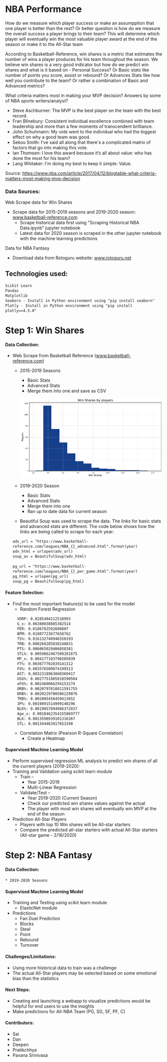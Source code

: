 # NBA Performance

How do we measure which player success or make an assumpption that one player is better than the rest? Or better question is how do we measure the overall success a player brings to their team? This will determine which player will eventually win the most valuable player award at the end of the season or make it to the All-Star team

According to Basketball-Reference, win shares is a metric that estimates the number of wins a player produces for his team throughout the season. We believe win shares is a very good indicator but how do we predict win shares and what is it based on - Personal Success? Or Basic stats like number of points you score, assist or rebound? Or Advances Stats like how well you contribute to the team? Or rather a combination of Basic and Advanced metrics?

What criteria matters most in making your MVP decision? Answers by some of NBA sports writers/analyst?
  - Steve Aschburner: The MVP is the best player on the team with the best record.
  - Fran Blinebury: Consistent individual excellence combined with team leadership and more than a few moments of transcendent brilliance.
  - John Schuhmann: My vote went to the individual who had the biggest effect on why a good team was good.
   - Sekou Smith: I've said all along that there's a complicated matrix of factors that go into making this vote.
   - Ian Thomsen: I love this award because it’s all about value: who has done the most for his team?
  - Lang Whitaker: I'm doing my best to keep it simple: Value.

Source: https://www.nba.com/article/2017/04/12/blogtable-what-criteria-matters-most-making-mvp-decision


### Data Sources:

Web Scrape data for Win Shares
* Scrape data for 2015-2019 seasons and 2019-2020 season: www.basketball-reference.com
  * Scrape historical data first using "Scraping Historical NBA Data.ipynb" jupyter notebook
  * Latest data for 2020 season is scraped in the other jupyter notebook with the machine learning predictions

Data for NBA Fantasy
* Download data from Rotoguru website: www.rotoguru.net

## Technologies used:
```
Scikit Learn
Pandas
Matplotlib
Seaborn - Install in Python environment using "pip install seaborn"
Plotly - Install in Python environment using "pip install plotly==4.5.0"

```

# Step 1: Win Shares

#### Data Collection:
  * Web Scrape from Basketball Reference (www.basketball-reference.com)
    * 2015-2019 Seasons
      * Basic Stats
      * Advanced Stats
      * Merge them into one and save as CSV
      
      ![distribution.png](distribution.png)
      
    * 2019-2020 Season
      * Basic Stats
      * Advanced Stats
      * Merge them into one
      * Ran up to date data for current season 
    * Beautiful Soup was used to scrape the data. The links for basic stats and advanced stats are different. The code below shows how the links are being called to scrape for each year:
    ```
    adv_url = "https://www.basketball-reference.com/leagues/NBA_{}_advanced.html".format(year)
    adv_html = urlopen(adv_url)
    soup_av = BeautifulSoup(adv_html)
    
    pg_url = "https://www.basketball-reference.com/leagues/NBA_{}_per_game.html".format(year)
    pg_html = urlopen(pg_url)
    soup_pg = BeautifulSoup(pg_html)
    ```
     

#### Feature Selection:

  * Find the most important feature(s) to be used for the model
    * Random Forest Regression
    ```
      VORP: 0.8285404212518993
      G_x: 0.06380038885382514
      PER: 0.0186782592608807
      BPM: 0.01807723677658762
      TS%: 0.016132740946558193
      TRB: 0.008268285038248831
      PTS: 0.006065029406858381
      STL%: 0.0059862467509281675
      MP_x: 0.004177103796505039
      FT%: 0.003677702839141312
      FG%: 0.003576500074199313
      AST: 0.0032318963860369417
      USG%: 0.0027751805810590584
      eFG%: 0.002460066294153274
      ORB%: 0.0020797810811591755
      DRB%: 0.0020229700506229076
      TRB%: 0.002005456459413652
      3P%: 0.0019891514999140296
      BLK%: 0.0019057894086372037
      Age_x: 0.0018462354155869777
      BLK: 0.0013590939101316367
      STL: 0.001344463917653198
    ```
    * Correlation Matrix (Pearson R-Square Correlation)
      * Create a Heatmap

#### Supervised Machine Learning Model
  * Perform supervised regression ML analysis to predict win shares of all the current players (2019-2020):
  * Training and Validation using scikit learn module
    * Train –
      * Year 2015-2019
      * Multi-Linear Regression
    * Validate/Test –
      * Year 2019-2020 (Current Season)
      * Check our predicted win shares values against the actual
      * The player with most win shares will eventually win MVP at the end of the season
  * Prediction All-Star Players
    * Players with top 10 Win shares will be All-star starters
    * Compare the predicted all-star starters with actual All-Star starters (All-star game - 2/16/2020)


# Step 2: NBA Fantasy
#### Data Collection:
    * 2019-2020 Seasons
    
#### Supervised Machine Learning Model
  * Training and Testing using scikit learn module
    * ElasticNet module
  * Predictions
    * Fan Duel Prediction
    * Blocks
    * Steal
    * Point
    * Rebound
    * Turnover
    


#### Challenges/Limitations:
  * Using more historical data to train was a challenge 
  * The actual All-Star players may be selected based on some emotional bias than the statistics

  
#### Next Steps:
  * Creating and launching a webapp to visualize predictions would be helpful for end users to use the insights
  * Make predictions for All-NBA Team (PG, SG, SF, PF, C)
  
    
#### Contributors:
  * Sai
  * Dan
  * Deepen
  * Pratikchhya
  * Pavana Srinivasa
